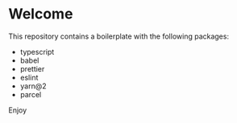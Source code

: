 # Welcome

This repository contains a boilerplate with the following packages:

- typescript
- babel
- prettier
- eslint
- yarn@2
- parcel

Enjoy